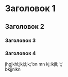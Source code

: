 # Заголовок 1
## Заголовок 2
### Заголовок 3
### Заголовок 4


jhgjkhl;jkj;l;k;'bn mn   kj;lkjll;';;'  
bkjjnlkn